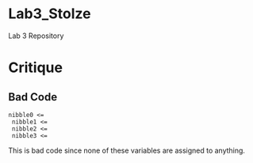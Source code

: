 Lab3_Stolze
===========

Lab 3 Repository

# Critique

## Bad Code 

```
nibble0 <=
 nibble1 <= 
 nibble2 <= 
 nibble3 <= 
```

This is bad code since none of these variables are assigned to anything.

               
